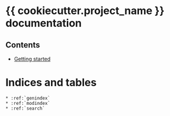 <!-- 
{{ cookiecutter.project_name }} documentation master file, created by sphinx-quickstart.
You can adapt this file completely to your liking, but it should at least contain the root `toctree` directive.
-->

# {{ cookiecutter.project_name }} documentation

<!-- Header must be 'Contents' to generate Sphinx TOC -->
## Contents 

* [Getting started](getting_started/README.md)

# Indices and tables

```eval_rst
* :ref:`genindex`
* :ref:`modindex`
* :ref:`search`
```
